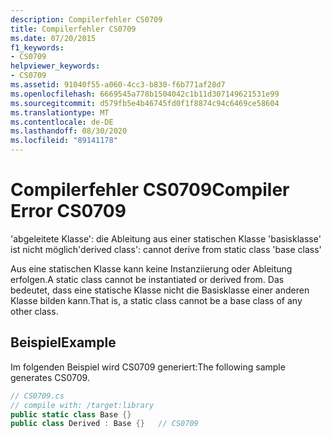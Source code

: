 ```yaml
---
description: Compilerfehler CS0709
title: Compilerfehler CS0709
ms.date: 07/20/2015
f1_keywords:
- CS0709
helpviewer_keywords:
- CS0709
ms.assetid: 91040f55-a060-4cc3-b830-f6b771af28d7
ms.openlocfilehash: 6669545a778b1504042c1b11d307149621531e99
ms.sourcegitcommit: d579fb5e4b46745fd0f1f8874c94c6469ce58604
ms.translationtype: MT
ms.contentlocale: de-DE
ms.lasthandoff: 08/30/2020
ms.locfileid: "89141178"
---
```

# <a name="compiler-error-cs0709"></a><span data-ttu-id="ba8fc-103">Compilerfehler CS0709</span><span class="sxs-lookup"><span data-stu-id="ba8fc-103">Compiler Error CS0709</span></span>
<span data-ttu-id="ba8fc-104">'abgeleitete Klasse': die Ableitung aus einer statischen Klasse 'basisklasse' ist nicht möglich</span><span class="sxs-lookup"><span data-stu-id="ba8fc-104">'derived class': cannot derive from static class 'base class'</span></span>  
  
 <span data-ttu-id="ba8fc-105">Aus eine statischen Klasse kann keine Instanziierung oder Ableitung erfolgen.</span><span class="sxs-lookup"><span data-stu-id="ba8fc-105">A static class cannot be instantiated or derived from.</span></span> <span data-ttu-id="ba8fc-106">Das bedeutet, dass eine statische Klasse nicht die Basisklasse einer anderen Klasse bilden kann.</span><span class="sxs-lookup"><span data-stu-id="ba8fc-106">That is, a static class cannot be a base class of any other class.</span></span>  
  
## <a name="example"></a><span data-ttu-id="ba8fc-107">Beispiel</span><span class="sxs-lookup"><span data-stu-id="ba8fc-107">Example</span></span>  
 <span data-ttu-id="ba8fc-108">Im folgenden Beispiel wird CS0709 generiert:</span><span class="sxs-lookup"><span data-stu-id="ba8fc-108">The following sample generates CS0709.</span></span>  
  
```csharp  
// CS0709.cs  
// compile with: /target:library  
public static class Base {}  
public class Derived : Base {}   // CS0709  
```
